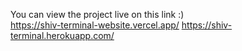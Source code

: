 You can view the project live on this link :)  
https://shiv-terminal-website.vercel.app/
https://shiv-terminal.herokuapp.com/
